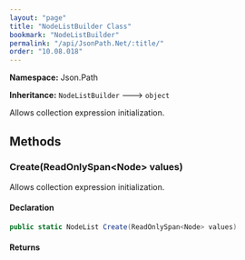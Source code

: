 ```yaml
---
layout: "page"
title: "NodeListBuilder Class"
bookmark: "NodeListBuilder"
permalink: "/api/JsonPath.Net/:title/"
order: "10.08.018"
---
```

**Namespace:** Json.Path

**Inheritance:**
`NodeListBuilder`
 🡒 
`object`

Allows collection expression initialization.

## Methods

### Create(ReadOnlySpan\<Node\> values)

Allows collection expression initialization.

#### Declaration

```c#
public static NodeList Create(ReadOnlySpan<Node> values)
```


#### Returns



